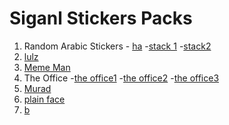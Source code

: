 # Siganl Stickers Packs
1.  Random Arabic Stickers
        - [ha](https://signal.art/addstickers/#pack_id=8327caafa7bbcb24126684640644f75f&pack_key=0da2f1ac4f455c8c10b27add9ce1f233077efeb6dcfbc547569543429d5cbe96)
        -[stack 1](https://signal.art/addstickers/#pack_id=423b56f4c91079e302977e71e5852630&pack_key=90198f28313ccf0d6c3aac54b1a336274f27e95fc918ebe3bc335a53dca534cf)
        -[stack2](https://signal.art/addstickers/#pack_id=ee93ca170b26f6bf2417bea30e03af91&pack_key=2077e7c7c7bf5286d273f97b23b0663cc1dcdbf63e51f9fc163cb992a0920315)
2.  [lulz](https://signal.art/addstickers/#pack_id=425320ed7b3dc2402b7e123274fffb76&pack_key=5c66b992fc724a7baf8c049441b976432c4fb99b988e4c60f3dcdc58b32b8dbf)
3.  [Meme Man](https://signal.art/addstickers/#pack_id=83a2e0b144054a10e35ac52578c15a1b&pack_key=33cd96808b1ac4116ff7d61c3d1d2e04e920cbaca5594d0e79b5846db4070bad)
4.  The Office
        -[the office1](https://signal.art/addstickers/#pack_id=aaf0ee739727ab8d2087bf3e80716f62&pack_key=6eabcc8089edbf51dc443eaccf6c8bb49f27f626cc28fe3616d3b24598c2e2e4)
        -[the office2](https://signal.art/addstickers/#pack_id=f155a669231fc5a74f15c45a197587d5&pack_key=adaa4da97deb0d4de69ac2f751ffe345e8870ff016c10cdc0a719fc633f35f37)
        -[the office3](https://signal.art/addstickers/#pack_id=2d429adee257a1c55a45260f1f36a534&pack_key=31414de9ed16f960a58dedff8b8b0aef98cc069f8e00cde86962d29e7e4876b)
5.  [Murad](https://signal.art/addstickers/#pack_id=343cd1e8141d47fd5a6f07047ec5be90&pack_key=5848ff2bd4c69cdc948c98b1a448a9bd3619aabe4b4fdb0c34b6426e2d904772)
6. [plain face](https://signal.art/addstickers/#pack_id=2cbd220e4c256804bd892b86ab1d41ef&pack_key=9003715b50fd1c0eb527e6f3256fe3885ea351f907ec23ffa25c80ef55b98c70)
7.  [b](https://signal.art/addstickers/#pack_id=49e17d67558610d2eba06087d9b9d26d&pack_key=5119c263757cb3ae2dee151549df15d46dead273d6ea9b7467220dc8e4748da3)
